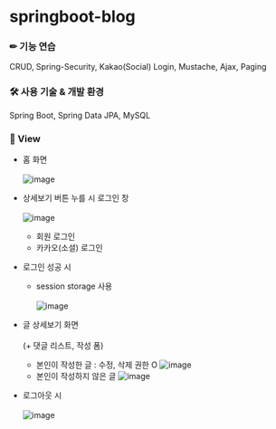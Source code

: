 # springboot-blog

### ✏ 기능 연습

CRUD, Spring-Security, Kakao(Social) Login, Mustache, Ajax, Paging

### 🛠 사용 기술 & 개발 환경

Spring Boot, Spring Data JPA, MySQL

### 👀 View

- 홈 화면<br><br>
  ![image](https://user-images.githubusercontent.com/69340410/109098882-7992d400-7765-11eb-996a-f64a4360478a.png)
  <br>
- 상세보기 버튼 누를 시 로그인 창<br><br>
  ![image](https://user-images.githubusercontent.com/69340410/109099047-ba8ae880-7765-11eb-94e8-a5d0c4333399.png)
  <br>
    - 회원 로그인
    - 카카오(소셜) 로그인
      <br>

- 로그인 성공 시<br>
    - session storage 사용<br><br>
      ![image](https://user-images.githubusercontent.com/69340410/109099181-0178de00-7766-11eb-98a5-7bbbe52131ca.png)

- 글 상세보기 화면<br><br> (+ 댓글 리스트, 작성 폼)
    - 본인이 작성한 글 : 수정, 삭제 권한 O
      ![image](https://user-images.githubusercontent.com/69340410/109099705-d93daf00-7766-11eb-9303-ad67517a892b.png)
    - 본인이 작성하지 않은 글
      ![image](https://user-images.githubusercontent.com/69340410/109099425-6cc2b000-7766-11eb-8b3d-1e54477f9006.png)
      <br>

- 로그아웃 시<br><br>
  ![image](https://user-images.githubusercontent.com/69340410/109099762-f7a3aa80-7766-11eb-83bd-82d8dd75e74a.png)
